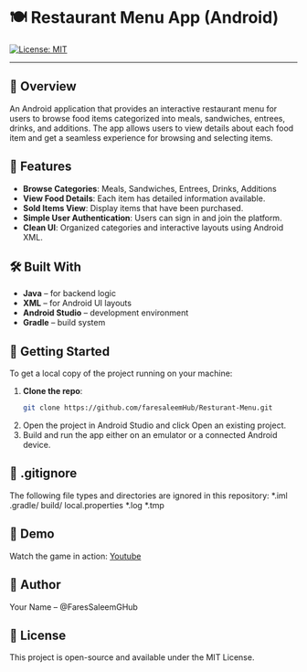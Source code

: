 # 🍽️ Restaurant Menu App (Android)
[![License: MIT](https://img.shields.io/badge/License-MIT-yellow.svg)](LICENSE)

---

## 📱 Overview
An Android application that provides an interactive restaurant menu for users to browse food items categorized into meals, sandwiches, entrees, drinks, and additions. The app allows users to view details about each food item and get a seamless experience for browsing and selecting items.

## 🎯 Features
- **Browse Categories**: Meals, Sandwiches, Entrees, Drinks, Additions
- **View Food Details**: Each item has detailed information available.
- **Sold Items View**: Display items that have been purchased.
- **Simple User Authentication**: Users can sign in and join the platform.
- **Clean UI**: Organized categories and interactive layouts using Android XML.

## 🛠️ Built With
- **Java** – for backend logic
- **XML** – for Android UI layouts
- **Android Studio** – development environment
- **Gradle** – build system

## 🚀 Getting Started
To get a local copy of the project running on your machine:
1. **Clone the repo**:
   ```bash
   git clone https://github.com/faresaleemHub/Resturant-Menu.git
2. Open the project in Android Studio and click Open an existing project.
3. Build and run the app either on an emulator or a connected Android device.


## 📂 .gitignore
The following file types and directories are ignored in this repository:
*.iml
.gradle/
build/
local.properties
*.log
*.tmp

## 🎥 Demo
Watch the game in action: [Youtube](https://www.youtube.com/watch?v=EHl8-I7jvrk&ab_channel=FaresT.H.Al-SayedSaleem)
   
## 👤 Author
Your Name – @FaresSaleemGHub

## 📜 License
This project is open-source and available under the MIT License.
